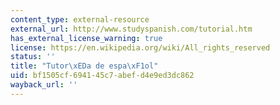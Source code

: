```yaml
---
content_type: external-resource
external_url: http://www.studyspanish.com/tutorial.htm
has_external_license_warning: true
license: https://en.wikipedia.org/wiki/All_rights_reserved
status: ''
title: "Tutor\xEDa de espa\xF1ol"
uid: bf1505cf-6941-45c7-abef-d4e9ed3dc862
wayback_url: ''
---
```

